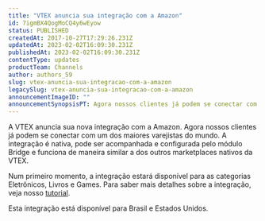 ```yaml
---
title: "VTEX anuncia sua integração com a Amazon"
id: 7igmBX4QogMoCQ4y6wEyow
status: PUBLISHED
createdAt: 2017-10-27T17:29:26.231Z
updatedAt: 2023-02-02T16:09:30.231Z
publishedAt: 2023-02-02T16:09:30.231Z
contentType: updates
productTeam: Channels
author: authors_59
slug: vtex-anuncia-sua-integracao-com-a-amazon
legacySlug: vtex-anuncia-sua-integracao-com-a-amazon
announcementImageID: ""
announcementSynopsisPT: Agora nossos clientes já podem se conectar com um dos maiores varejistas do mundo
---
```


A VTEX anuncia sua nova integração com a Amazon. Agora nossos clientes já podem se conectar com um dos maiores varejistas do mundo. A integração é nativa, pode ser acompanhada e configurada pelo módulo Bridge e funciona de maneira similar a dos outros marketplaces nativos da VTEX.

Num primeiro momento, a integração estará disponível para as categorias Eletrônicos, Livros e Games. Para saber mais detalhes sobre a integração, veja nosso [tutorial](https://help.vtex.com/pt/tracks/configurar-integracao-com-a-amazon--6sgd4Pagy3wNsWKBvmIFrP "tutorial").

<div class="alert alert-warning">
Esta integração está disponível para Brasil e Estados Unidos.
</div>

